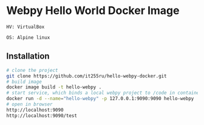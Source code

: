 # Webpy Hello World Docker Image

`HV: VirtualBox`

`OS: Alpine linux`

## Installation
```sh
# clone the project
git clone https://github.com/it255ru/hello-webpy-docker.git
# build image
docker image build -t hello-webpy .
# start service, which binds a local webpy project to /code in container
docker run -d --name="hello-webpy" -p 127.0.0.1:9090:9090 hello-webpy
# open in browser
http://localhost:9090
http://localhost:9090/test
```
